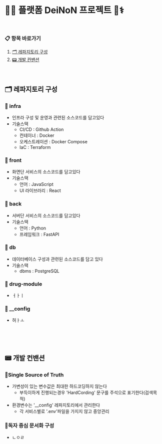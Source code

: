 # 🤖🧠 플랫폼 DeiNoN 프로젝트 🧬⚕️
<br>

### 📋 항목 바로가기
1. [🗂 레파지토리 구성](#-레파지토리-구성)
2. [📟 개발 컨밴션](#-개발-컨밴션)
<br><br><br>



## 🗂 레파지토리 구성
### 🔸 infra
- 인프라 구성 및 운영과 관련된 소스코드를 담고있다
- 기술스택
    - CI/CD : Github Action 
    - 컨테이너 : Docker
    - 오케스트레이션 : Docker Compose
    - IaC : Terraform

### 🔸 front
- 화면단 서비스의 소스코드를 담고있다
- 기술스택
    - 언어 : JavaScript
    - UI 라이브러리 : React

### 🔸 back 
- 서버단 서비스의 소스코드를 담고있다
- 기술스택
    - 언어 : Python
    - 프레임워크 : FastAPI

### 🔸 db
- 데이터베이스 구성과 관련된 소스코드를 담고 있다
- 기술스택
  - dbms : PostgreSQL

### 🔸 drug-module
- ㅓㅏㅣ
### 🔸 __config
- 허ㅏㅗ

<br><br><br>
## 📟 개발 컨밴션
### 🔹Single Source of Truth
- 가변성이 있는 변수값은 최대한 하드코딩하지 않는다 
    - 부득이하게 진행되는경우 'HardCording' 문구를 주석으로 표기한다(검색목적)
- 환경변수는 '__config' 레파지토리에서 관리한다
    - 각 서비스별로 '.env'파일을 가지지 않고 중앙관리
### 🔹독자 중심 문서화 구성
- ㄴㅇㄹ
